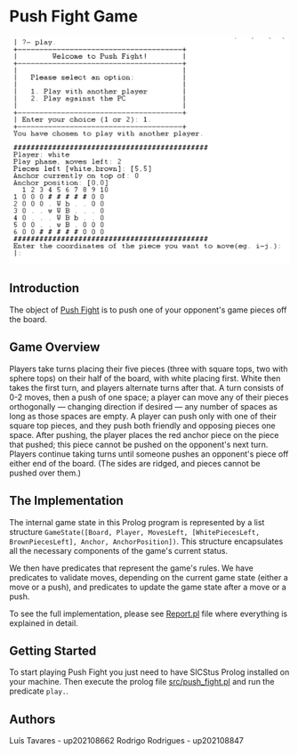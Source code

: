 # Push Fight Game

![Push Fight](img/play.png)

## Introduction

The object of [Push Fight](https://www.cbf.com.br/futebol-brasileiro/competicoes/campeonato-brasileiro-serie-a) is to push one of your opponent's game pieces off the board.

## Game Overview

Players take turns placing their five pieces (three with square tops, two with sphere tops) on their half of the board, with white placing first. White then takes the first turn, and players alternate turns after that. A turn consists of 0-2 moves, then a push of one space; a player can move any of their pieces orthogonally — changing direction if desired — any number of spaces as long as those spaces are empty. A player can push only with one of their square top pieces, and they push both friendly and opposing pieces one space. After pushing, the player places the red anchor piece on the piece that pushed; this piece cannot be pushed on the opponent's next turn.
Players continue taking turns until someone pushes an opponent's piece off either end of the board. (The sides are ridged, and pieces cannot be pushed over them.)

## The Implementation

The internal game state in this Prolog program is represented by a list structure `GameState([Board, Player, MovesLeft, [WhitePiecesLeft, BrownPiecesLeft], Anchor, AnchorPosition])`. This structure encapsulates all the necessary components of the game's current status.

We then have predicates that represent the game's rules. We have predicates to validate moves, depending on the current game state (either a move or a push), and predicates to update the game state after a move or a push.

To see the full implementation, please see [Report.pl](Report.pdf) file where everything is explained in detail.

## Getting Started

To start playing Push Fight you just need to have SICStus Prolog installed on your machine. Then execute the prolog file [src/push_fight.pl](src/push_fight.pl) and run the predicate `play.`.

## Authors

Luís Tavares - up202108662
Rodrigo Rodrigues - up202108847
